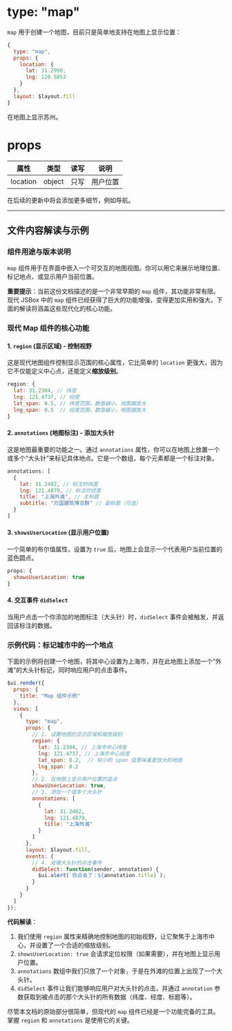 # type: "map"

`map` 用于创建一个地图，目前只是简单地支持在地图上显示位置：

```js
{
  type: "map",
  props: {
    location: {
      lat: 31.2990,
      lng: 120.5853
    }
  },
  layout: $layout.fill
}
```

在地图上显示苏州。

# props

属性 | 类型 | 读写 | 说明
---|---|---|---
location | object | 只写 | 用户位置

在后续的更新中将会添加更多细节，例如导航。

---

## 文件内容解读与示例

### 组件用途与版本说明

`map` 组件用于在界面中嵌入一个可交互的地图视图。你可以用它来展示地理位置、标记地点、或显示用户当前位置。

**重要提示**：当前这份文档描述的是一个非常早期的 `map` 组件，其功能非常有限。现代 JSBox 中的 `map` 组件已经获得了巨大的功能增强，变得更加实用和强大。下面的解读将涵盖这些现代化的核心功能。

### 现代 Map 组件的核心功能

#### 1. `region` (显示区域) - 控制视野

这是现代地图组件控制显示范围的核心属性，它比简单的 `location` 更强大，因为它不仅能定义中心点，还能定义**缩放级别**。

```javascript
region: {
  lat: 31.2304, // 纬度
  lng: 121.4737, // 经度
  lat_span: 0.5, // 纬度范围，数值越小，地图越放大
  lng_span: 0.5  // 经度范围，数值越小，地图越放大
}
```

#### 2. `annotations` (地图标注) - 添加大头针

这是地图最重要的功能之一。通过 `annotations` 属性，你可以在地图上放置一个或多个“大头针”来标记具体地点。它是一个数组，每个元素都是一个标注对象。

```javascript
annotations: [
  {
    lat: 31.2402, // 标注的纬度
    lng: 121.4879, // 标注的经度
    title: "上海外滩", // 主标题
    subtitle: "万国建筑博览群" // 副标题（可选）
  }
]
```

#### 3. `showsUserLocation` (显示用户位置)

一个简单的布尔值属性，设置为 `true` 后，地图上会显示一个代表用户当前位置的蓝色圆点。

```javascript
props: {
  showsUserLocation: true
}
```

#### 4. 交互事件 `didSelect`

当用户点击一个你添加的地图标注（大头针）时，`didSelect` 事件会被触发，并返回该标注的数据。

### 示例代码：标记城市中的一个地点

下面的示例将创建一个地图，将其中心设置为上海市，并在此地图上添加一个“外滩”的大头针标记，同时响应用户的点击事件。

```javascript
$ui.render({
  props: {
    title: "Map 组件示例"
  },
  views: [
    {
      type: "map",
      props: {
        // 1. 设置地图的显示区域和缩放级别
        region: {
          lat: 31.2304, // 上海市中心纬度
          lng: 121.4737, // 上海市中心经度
          lat_span: 0.2,  // 较小的 span 值意味着更放大的地图
          lng_span: 0.2
        },
        // 2. 在地图上显示用户位置的蓝点
        showsUserLocation: true,
        // 3. 添加一个或多个大头针
        annotations: [
          {
            lat: 31.2402,
            lng: 121.4879,
            title: "上海外滩"
          }
        ]
      },
      layout: $layout.fill,
      events: {
        // 4. 处理大头针的点击事件
        didSelect: function(sender, annotation) {
          $ui.alert(`你点击了：${annotation.title}`);
        }
      }
    }
  ]
});
```

**代码解读**：

1.  我们使用 `region` 属性来精确地控制地图的初始视野，让它聚焦于上海市中心，并设置了一个合适的缩放级别。
2.  `showsUserLocation: true` 会请求定位权限（如果需要），并在地图上显示用户位置。
3.  `annotations` 数组中我们只放了一个对象，于是在外滩的位置上出现了一个大头针。
4.  `didSelect` 事件让我们能够响应用户对大头针的点击，并通过 `annotation` 参数获取到被点击的那个大头针的所有数据（纬度、经度、标题等）。

尽管本文档的原始部分很简单，但现代的 `map` 组件已经是一个功能完备的工具。掌握 `region` 和 `annotations` 是使用它的关键。 
